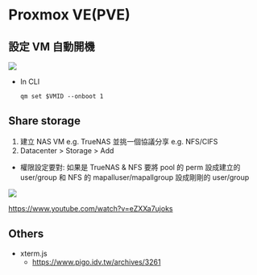 # Proxmox VE(PVE)

## 設定 VM 自動開機

![](https://i.imgur.com/UnBtDRV.png)

- In CLI

	```linenums="1"
	qm set $VMID --onboot 1
	```

## Share storage

1. 建立 NAS VM e.g. TrueNAS 並挑一個協議分享 e.g. NFS/CIFS
2. Datacenter > Storage > Add

* 權限設定要對: 如果是 TrueNAS & NFS 要將 pool 的 perm 設成建立的 user/group 和 NFS 的 mapalluser/mapallgroup 設成剛剛的 user/group

![](https://i.imgur.com/sK5sCXq.png)

<https://www.youtube.com/watch?v=eZXXa7ujoks>

## Others

- xterm.js
	- https://www.pigo.idv.tw/archives/3261
